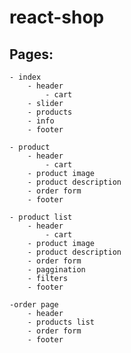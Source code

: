 # react-shop

## Pages:
	- index
		- header
			- cart
		- slider
		- products
		- info
		- footer

	- product
		- header
			- cart
		- product image
		- product description
		- order form
		- footer

	- product list
		- header
			- cart
		- product image
		- product description
		- order form
		- paggination
		- filters
		- footer

	-order page
		- header
		- products list
		- order form
		- footer
